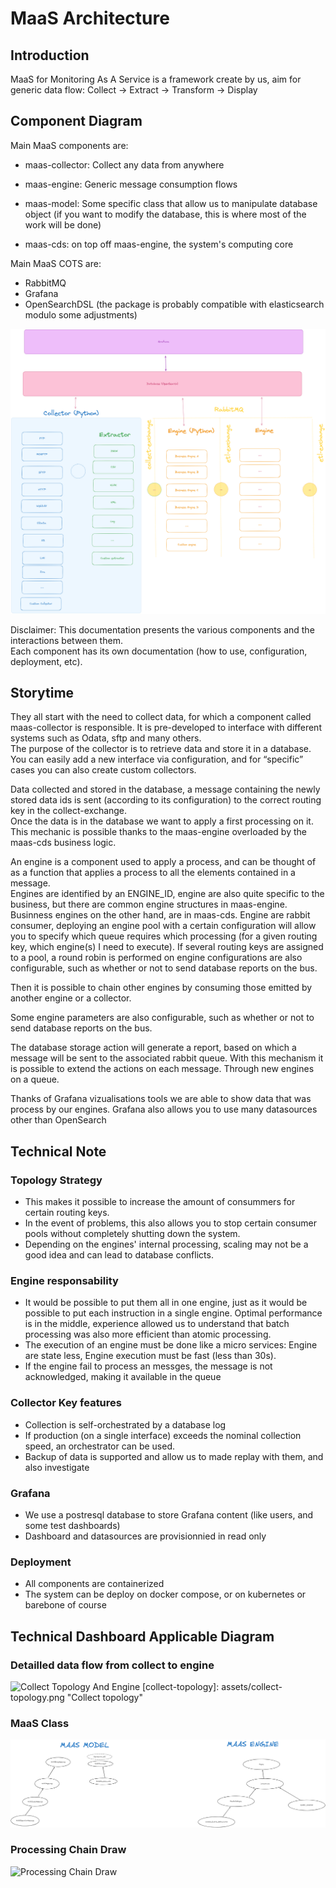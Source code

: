 # MaaS Architecture

## Introduction

MaaS for Monitoring As A Service is a framework create by us, aim for generic data flow: Collect -> Extract -> Transform -> Display

## Component Diagram

Main MaaS components are:

- maas-collector: Collect any data from anywhere
- maas-engine: Generic message consumption flows
- maas-model: Some specific class that allow us to manipulate database object (if you want to modify the database, this is where most of the work will be done)

- maas-cds: on top off maas-engine, the system's computing core

Main MaaS COTS are:

- RabbitMQ
- Grafana
- OpenSearchDSL (the package is probably compatible with elasticsearch modulo some adjustments)

![Component Interaction][maas-synthetic]

[maas-synthetic]: assets/maas-synthetic.png "MaaS Componenet Interaction"

Disclaimer: This documentation presents the various components and the interactions between them.  
Each component has its own documentation (how to use, configuration, deployment, etc).

## Storytime

They all start with the need to collect data, for which a component called maas-collector is responsible. It is pre-developed to interface with different systems such as Odata, sftp and many others.  
The purpose of the collector is to retrieve data and store it in a database.  
You can easily add a new interface via configuration, and for “specific” cases you can also create custom collectors.  

Data collected and stored in the database, a message containing the newly stored data ids is sent (according to its configuration) to the correct routing key in the collect-exchange.  
Once the data is in the database we want to apply a first processing on it. This mechanic is possible thanks to the maas-engine overloaded by the maas-cds business logic.  

An engine is a component used to apply a process, and can be thought of as a function that applies a process to all the elements contained in a message.  
Engines are identified by an ENGINE_ID, engine are also quite specific to the business, but there are common engine structures in maas-engine. Businness engines on the other hand, are in maas-cds.
Engine are rabbit consumer, deploying an engine pool with a certain configuration will allow you to specify which queue requires which processing (for a given routing key, which engine(s) I need to execute).
If several routing keys are assigned to a pool, a round robin is performed on engine configurations are also configurable, such as whether or not to send database reports on the bus.

Then it is possible to chain other engines by consuming those emitted by another engine or a collector.

Some engine parameters are also configurable, such as whether or not to send database reports on the bus.

The database storage action will generate a report, based on which a message will be sent to the associated rabbit queue.
With this mechanism it is possible to extend the actions on each message. Through new engines on a queue.

Thanks of Grafana vizualisations tools we are able to show data that was process by our engines.
Grafana also allows you to use many datasources other than OpenSearch

## Technical Note

### Topology Strategy

- This makes it possible to increase the amount of consummers for certain routing keys.
- In the event of problems, this also allows you to stop certain consumer pools without completely shutting down the system.
- Depending on the engines' internal processing, scaling may not be a good idea and can lead to database conflicts.

### Engine responsability

- It would be possible to put them all in one engine, just as it would be possible to put each instruction in a single engine. Optimal performance is in the middle, experience allowed us to understand that batch processing was also more efficient than atomic processing. 
- The execution of an engine must be done like a micro services: Engine are state less, Engine execution must be fast (less than 30s).
- If the engine fail to process an messges, the message is not acknowledged, making it available in the queue

### Collector Key features

- Collection is self-orchestrated by a database log
- If production (on a single interface) exceeds the nominal collection speed, an orchestrator can be used.
- Backup of data is supported and allow us to made replay with them, and also investigate

### Grafana

- We use a postresql database to store Grafana content (like users, and some test dashboards)
- Dashboard and datasources are provisionnied in read only

### Deployment

- All components are containerized
- The system can be deploy on docker compose, or on kubernetes or barebone of course

## Technical Dashboard Applicable Diagram

### Detailled data flow from collect to engine

![Collect Topology And Engine](collect-topology)
[collect-topology]: assets/collect-topology.png "Collect topology"

### MaaS Class

![MaaS Python Class][maas-python-class]

[maas-python-class]: assets/maas-python-class.png "MaaS Python Class"

### Processing Chain Draw

![Processing Chain Draw](processing-chain-abstract)

[processing-chain-abstract]: assets/processing-chain-abstract.png "Processing Chain Abstract"


